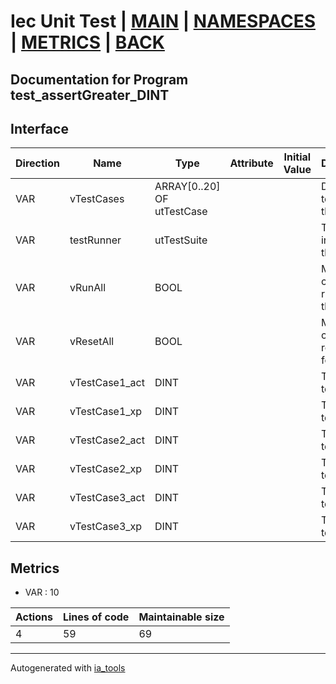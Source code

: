 # Iec Unit Test | [MAIN] | [NAMESPACES] | [METRICS] | [BACK]  

## Documentation for Program test_assertGreater_DINT  

## Interface  

| Direction | Name | Type | Attribute | Initial Value | Documentation |
| --------- | ---- | ---- | --------- | ------------- | ------------- |
| VAR | vTestCases | ARRAY[0..20] OF utTestCase |  |  | Definition of all test cases for this POU |  
| VAR | testRunner | utTestSuite |  |  | Test Suite fb instance to run the tests |  
| VAR | vRunAll | BOOL |  |  | Manual command to run all tests for this POU |  
| VAR | vResetAll | BOOL |  |  | Manual command to reset all tests for this POU |  
| VAR | vTestCase1_act | DINT |  |  | Test data 1 of test case 1 |  
| VAR | vTestCase1_xp | DINT |  |  | Test data 2 of test case 1 |  
| VAR | vTestCase2_act | DINT |  |  | Test data 1 of test case 2 |  
| VAR | vTestCase2_xp | DINT |  |  | Test data 2 of test case 2 |  
| VAR | vTestCase3_act | DINT |  |  | Test data 1 of test case 3 |  
| VAR | vTestCase3_xp | DINT |  |  | Test data 2 of test case 3 |  


## Metrics  

- VAR : 10

| Actions | Lines of code | Maintainable size |
| ------- | ------------- | ----------------- |
| 4 | 59 | 69 |

---
Autogenerated with [ia_tools](https://github.com/tkucic/ia_tools)  

[MAIN]: ../../../../index.md
[NAMESPACES]: ../../nsList.md
[METRICS]: ../../../metrics.md
[BACK]: ../nsMain.md
